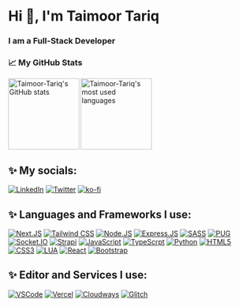 # Hi 👋, I'm Taimoor Tariq
### I am a Full-Stack Developer
<!-- ![My GitHub stats](https://github-readme-stats.vercel.app/api?username=Taimoor-Tariq&show_icons=true)
![Top Langs](https://github-readme-stats.vercel.app/api/top-langs/?username=Taimoor-Tariq&layout=compact) -->
<!-- <a href="#"><img src="https://metrics.lecoq.io/Taimoor-Tariq?template=classic&base.metadata=0&isocalendar=1&isocalendar.duration=half-year&config.timezone=America%2FNew_York&config.display=columns" width="100%"></a> -->


### 📈 My GitHub Stats

<p>
  <a href="#">
    <img align="left" height="144em" src="https://github-readme-stats.vercel.app/api?username=Taimoor-Tariq&title_color=F04747&text_color=7289DA&icon_color=F04747&bg_color=23283D&hide_border=truee&hide_title=true&show_icons=true&include_all_commits=true&count_private=true"  alt="Taimoor-Tariq's GitHub stats" />
  </a>

  <a href="#">
    <img align="center" height="144em" src="https://github-readme-stats.vercel.app/api/top-langs?username=Taimoor-Tariq&title_color=F04747&text_color=7289DA&icon_color=F04747&bg_color=23283D&hide_border=true&layout=compact&langs_count=4" alt="Taimoor-Tariq's most used languages" />
  </a>
</p>

## ✨ My socials:
[![LinkedIn](https://img.shields.io/badge/LinkedIn-0077B5?style=for-the-badge&logo=linkedin&logoColor=white)](https://www.linkedin.com/in/MuhammadTaimoorTariq)
[![Twitter](https://img.shields.io/badge/Twitter-1DA1F2?style=for-the-badge&logo=twitter&logoColor=white)](https://twitter.com/_TaimoorTariq)
[![ko-fi](https://img.shields.io/badge/Ko--fi-F16061?style=for-the-badge&logo=ko-fi&logoColor=white)](https://ko-fi.com/C0C030IH9)

## ✨ Languages and Frameworks I use:
[![Next.JS](https://img.shields.io/badge/next.js-000000?style=for-the-badge&logo=nextdotjs&logoColor=white)](#)
[![Tailwind CSS](https://img.shields.io/badge/Tailwind_CSS-38B2AC?style=for-the-badge&logo=tailwind-css&logoColor=white)](#)
[![Node.JS](https://img.shields.io/badge/Node.js-339933?style=for-the-badge&logo=nodedotjs&logoColor=white)](#)
[![Express.JS](https://img.shields.io/badge/Express.js-000000?style=for-the-badge&logo=express&logoColor=white)](#)
[![SASS](https://img.shields.io/badge/Sass-CC6699?style=for-the-badge&logo=sass&logoColor=white)](#)
[![PUG](https://img.shields.io/badge/Pug-E3C29B?style=for-the-badge&logo=pug&logoColor=black)](#)
[![Socket.IO](https://img.shields.io/badge/Socket.io-010101?&style=for-the-badge&logo=Socket.io&logoColor=white)](#)
[![Strapi](https://img.shields.io/badge/strapi-2e7eea?style=for-the-badge&logo=strapi&logoColor=white)](#)
[![JavaScript](https://img.shields.io/badge/JavaScript-323330?style=for-the-badge&logo=javascript&logoColor=F7DF1E)](#)
[![TypeScrpt](https://img.shields.io/badge/TypeScript-007ACC?style=for-the-badge&logo=typescript&logoColor=white)](#)
[![Python](https://img.shields.io/badge/Python-FFD43B?style=for-the-badge&logo=python&logoColor=blue)](#)
[![HTML5](https://img.shields.io/badge/HTML5-E34F26?style=for-the-badge&logo=html5&logoColor=white)](#)
[![CSS3](https://img.shields.io/badge/CSS3-1572B6?style=for-the-badge&logo=css3&logoColor=white)](#)
[![LUA](https://img.shields.io/badge/Lua-2C2D72?style=for-the-badge&logo=lua&logoColor=white)](#)
[![React](https://img.shields.io/badge/React-20232A?style=for-the-badge&logo=react&logoColor=61DAFB)](#)
[![Bootstrap](https://img.shields.io/badge/Bootstrap-563D7C?style=for-the-badge&logo=bootstrap&logoColor=white)](#)

## ✨ Editor and Services I use:
[![VSCode](https://img.shields.io/badge/Visual_Studio_Code-0078D4?style=for-the-badge&logo=visual%20studio%20code&logoColor=white)](#)
[![Vercel](https://img.shields.io/badge/Vercel-000000?style=for-the-badge&logo=Vercel&logoColor=white)](#)
[![Cloudways](https://img.shields.io/badge/Cloudways-2C39BD?style=for-the-badge&logo=Cloudways&logoColor=white)](#)
[![Glitch](https://img.shields.io/badge/Glitch-3333FF?style=for-the-badge&logo=Glitch&logoColor=white)](#)

<!-- ## ✨ Featured Repos
[![Readme Card](https://github-readme-stats.vercel.app/api/pin/?username=Taimoor-Tariq&repo=BetterDiscordStuff)](https://github.com/Taimoor-Tariq/BetterDiscordStuff)
[![Readme Card](https://github-readme-stats.vercel.app/api/pin/?username=Taimoor-Tariq&repo=BetterDiscordStuff)](https://github.com/Taimoor-Tariq/BetterDiscordStuff) -->
